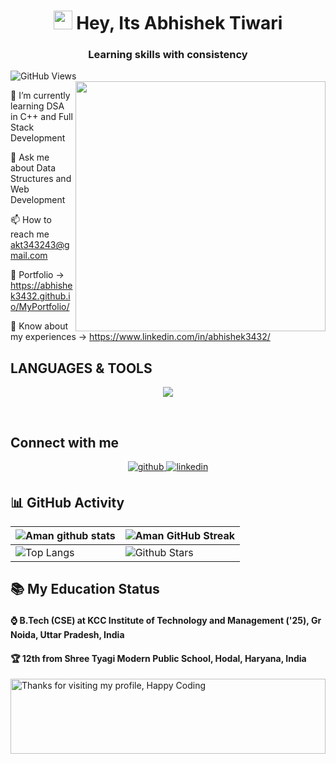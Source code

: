 <h1 align="center"><img src="https://emojis.slackmojis.com/emojis/images/1531849430/4246/blob-sunglasses.gif?1531849430" width="30"/> Hey, Its Abhishek Tiwari</h1>
<h3 align="center">Learning skills with consistency</h3>

![GitHub Views](https://komarev.com/ghpvc/?username=abhishek3432&color=0e75b6)
<img align="right" width="400" src="https://media1.giphy.com/media/TPl5N4Ci49ZQY/giphy.gif?cid=ecf05e47za80g6ltso1o7f71jkoak398c5qnbpb3ckqos3vf&ep=v1_gifs_search&rid=giphy.gif&ct=g">

🌱 I’m currently learning DSA in C++ and Full Stack Development

💬 Ask me about  Data Structures and Web Development 

📫 How to reach me akt343243@gmail.com

📸 Portfolio ->  https://abhishek3432.github.io/MyPortfolio/

📄 Know about my experiences -> https://www.linkedin.com/in/abhishek3432/
<br>

## LANGUAGES & TOOLS
<p align="center">
  <a href="https://skillicons.dev">
    <img src="https://skillicons.dev/icons?i=git,github,bootstrap,c,cpp,codepen,css,discord,express,html,java,js,linux,mongodb,mysql,nodejs,react,vscode"/>
  </a>
</p>

<br>

## Connect with me  
<div align="center">
<a href="https://github.com/abhishek3432" target="_blank">
<img src=https://img.shields.io/badge/github-%2324292e.svg?&style=for-the-badge&logo=github&logoColor=white alt=github style="margin-bottom: 5px;" />
</a>
<a href="[https://www.linkedin.com/in/abhishek-tiwari-42b52b173/](https://www.linkedin.com/in/abhishek3432/)" target="_blank">
<img src=https://img.shields.io/badge/linkedin-%231E77B5.svg?&style=for-the-badge&logo=linkedin&logoColor=white alt=linkedin style="margin-bottom: 5px;" />
</a>  
</div>  
     
## 📊 GitHub Activity
| ![Aman github stats](https://github-readme-stats.vercel.app/api?username=abhishek3432&show_icons=true&theme=highcontrast) | ![Aman GitHub Streak](https://github-readme-streak-stats.herokuapp.com/?user=abhishek3432&theme=highcontrast)                                                                                                           |
| --------------------------------------------------------------------------------------------------------------------------------- | ----------------------------------------------------------------------------------------------------------------------------------------------------------------------------------------------------------------- |
| ![Top Langs](https://github-readme-stats.vercel.app/api/top-langs/?username=abhishek3432&langs_count=8&theme=highcontrast&layout=compact) | ![Github Stars](https://github-readme-stats.vercel.app/api?username=abhishek3432&show_icons=true&locale=en&count_private=true&hide_rank=true&custom_title=My%20GitHub%20Stats&disable_animations=true&theme=highcontrast) |



## 📚 My Education Status


<h4>⌚ B.Tech (CSE) at KCC Institute of Technology and Management ('25), Gr Noida, Uttar Pradesh, India </h4>
<h4>🏆 12th from Shree Tyagi Modern Public School, Hodal, Haryana, India </h4>


<img height="120" alt="Thanks for visiting my profile, Happy Coding" width="100%" src="https://github.com/dibyendu415/dibyendu415/blob/master/marquee.svg" />

